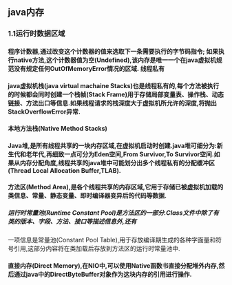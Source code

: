 ## java内存
### 1.1运行时数据区域
#### 程序计数器,通过改变这个计数器的值来选取下一条需要执行的字节码指令; 如果执行native方法,这个计数器值为空(Undefined),该内存是唯一一个在java虚拟机规范没有规定任何OutOfMemoryError情况的区域.  线程私有
#### java虚拟机栈(java virtual machaine Stacks)也是线程私有的,每个方法被执行的时候都会同时创建一个栈帧(Stack Frame)用于存储局部变量表、操作栈、动态链接、方法出口等信息.如果线程请求的栈深度大于虚拟机所允许的深度,将抛出StackOverflowError异常.
#### 本地方法栈(Native Method Stacks)
#### Java堆,是所有线程共享的一块内存区域,在虚拟机启动时创建.java堆可细分为:新生代和老年代,再细致一点可分为Eden空间,From Survivor,To Survivor空间.如果从内存分配角度,线程共享的java堆中可能划分出多个线程私有的分配缓冲区(Thread Local Allocation Buffer,TLAB).
#### 方法区(Method Area),是各个线程共享的内存区域,它用于存储已被虚拟机加载的类信息、常量、静态变量、即时编译器变异后的代码等数据.
#####  运行时常量池(Runtime Constant Pool)是方法区的一部分.Class文件中除了有类的版本、字段、方法、接口等描述信息外,还有
一项信息是常量池(Constant Pool Table),用于存放编译期生成的各种字面量和符号引用,这部分内容将在类加载后存放到方法区的运行时常量池中.
#### 直接内存(Direct Memory),在NIO中,可以使用Native函数书直接分配堆外内存,然后通过java中的DirectByteBuffer对象作为这块内存的引用进行操作.




